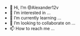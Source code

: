 - 👋 Hi, I’m @Alexander12v
- 👀 I’m interested in ...
- 🌱 I’m currently learning ...
- 💞️ I’m looking to collaborate on ...
- 📫 How to reach me ...

<!---
Alexander12v/Alexander12v is a ✨ special ✨ repository because its `README.md` (this file) appears on your GitHub profile.
You can click the Preview link to take a look at your changes.
--->
